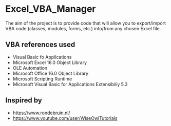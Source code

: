 # Excel_VBA_Manager
The aim of the project is to provide code that will allow you to export/import VBA code (classes, modules, forms, etc.) into/from any chosen Excel file.

## VBA references used
- Visual Basic fo Applications
- Microsoft Excel 16.0 Object Library
- OLE Automation
- Microsoft Office 16.0 Object Library
- Microsoft Scripting Runtime
- Microsoft Visual Basic for Applications Extensibiliy 5.3

## Inspired by
- https://www.rondebruin.nl/
- https://www.youtube.com/user/WiseOwlTutorials
